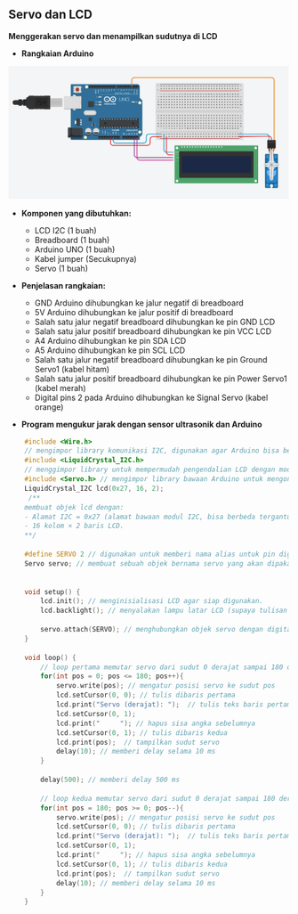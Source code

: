 ## Servo dan LCD

**Menggerakan servo dan menampilkan sudutnya di LCD**

* **Rangkaian Arduino**

![Rangkaian_LCD_Servo](Images/rangkaian_LCD_Servo2.png)

* **Komponen yang dibutuhkan:**
    * LCD I2C (1 buah)
    * Breadboard (1 buah)
    * Arduino UNO (1 buah)
    * Kabel jumper (Secukupnya)
    * Servo (1 buah)

* **Penjelasan rangkaian:**
    * GND Arduino dihubungkan ke jalur negatif di breadboard
    * 5V Arduino dihubungkan ke jalur positif di breadboard
    * Salah satu jalur negatif breadboard dihubungkan ke pin GND LCD
    * Salah satu jalur positif breadboard dihubungkan ke pin VCC LCD
    * A4 Arduino dihubungkan ke pin SDA LCD
    * A5 Arduino dihubungkan ke pin SCL LCD
    * Salah satu jalur negatif breadboard dihubungkan ke pin Ground Servo1 (kabel hitam)
    * Salah satu jalur positif breadboard dihubungkan ke pin Power Servo1 (kabel merah)
    * Digital pins 2 pada Arduino dihubungkan ke Signal Servo (kabel orange)

* **Program mengukur jarak dengan sensor ultrasonik dan Arduino**
```cpp
    #include <Wire.h>
    // mengimpor library komunikasi I2C, digunakan agar Arduino bisa berkomunikasi dengan modul I2C.
    #include <LiquidCrystal_I2C.h>
    // menggimpor library untuk mempermudah pengendalian LCD dengan modul I2C.
    #include <Servo.h> // mengimpor library bawaan Arduino untuk mengontrol motor servo
    LiquidCrystal_I2C lcd(0x27, 16, 2);
     /**
    membuat objek lcd dengan:
    - Alamat I2C = 0x27 (alamat bawaan modul I2C, bisa berbeda tergantung modul).
    - 16 kolom × 2 baris LCD.
    **/

    #define SERVO 2 // digunakan untuk memberi nama alias untuk pin digital 2 di Arduino
    Servo servo; // membuat sebuah objek bernama servo yang akan dipakai untuk mengendalikan servo


    void setup() {
        lcd.init(); // menginisialisasi LCD agar siap digunakan.
        lcd.backlight(); // menyalakan lampu latar LCD (supaya tulisan terlihat).

        servo.attach(SERVO); // menghubungkan objek servo dengan digital pin 2. Artinya, motor servo bisa dikontrol melalui pin itu.
    }

    void loop() {
        // loop pertama memutar servo dari sudut 0 derajat sampai 180 derajat
        for(int pos = 0; pos <= 180; pos++){
            servo.write(pos); // mengatur posisi servo ke sudut pos
            lcd.setCursor(0, 0); // tulis dibaris pertama
            lcd.print("Servo (derajat): ");  // tulis teks baris pertama
            lcd.setCursor(0, 1);
            lcd.print("     "); // hapus sisa angka sebelumnya  
            lcd.setCursor(0, 1); // tulis dibaris kedua
            lcd.print(pos);  // tampilkan sudut servo
            delay(10); // memberi delay selama 10 ms
        }
        
        delay(500); // memberi delay 500 ms
        
        // loop kedua memutar servo dari sudut 0 derajat sampai 180 derajat
        for(int pos = 180; pos >= 0; pos--){
            servo.write(pos); // mengatur posisi servo ke sudut pos
            lcd.setCursor(0, 0); // tulis dibaris pertama
            lcd.print("Servo (derajat): ");  // tulis teks baris pertama
            lcd.setCursor(0, 1);
            lcd.print("     "); // hapus sisa angka sebelumnya   
            lcd.setCursor(0, 1); // tulis dibaris kedua
            lcd.print(pos);  // tampilkan sudut servo
            delay(10); // memberi delay selama 10 ms
        }
    }
```